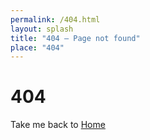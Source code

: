 ```yaml
---
permalink: /404.html
layout: splash
title: "404 — Page not found"
place: "404"
---
```


# 404

Take me back to [Home](/) 
